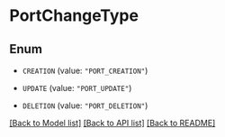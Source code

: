 # PortChangeType

## Enum


* `CREATION` (value: `"PORT_CREATION"`)

* `UPDATE` (value: `"PORT_UPDATE"`)

* `DELETION` (value: `"PORT_DELETION"`)


[[Back to Model list]](../README.md#documentation-for-models) [[Back to API list]](../README.md#documentation-for-api-endpoints) [[Back to README]](../README.md)


